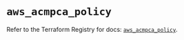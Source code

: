 # `aws_acmpca_policy`

Refer to the Terraform Registry for docs: [`aws_acmpca_policy`](https://registry.terraform.io/providers/hashicorp/aws/5.32.1/docs/resources/acmpca_policy).
